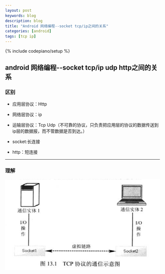 ```yaml
---
layout: post
keywords: blog
description: blog
title: "Android 网络编程--socket tcp/ip之间的关系"
categories: [android]
tags: [tcp ip]
---
```

{% include codepiano/setup %}


##  android 网络编程--socket tcp/ip udp http之间的关系

### 区别

- 应用层协议：Http

- 网络层协议：ip

- 运输层协议：Tcp Udp（不可靠的协议，只负责把应用层的协议的数据传送到ip层的数据报，而不管数据是否到达。）

- socket:长连接

- http：短连接

---

### 理解

<img src="/image/tcp.png"/>




